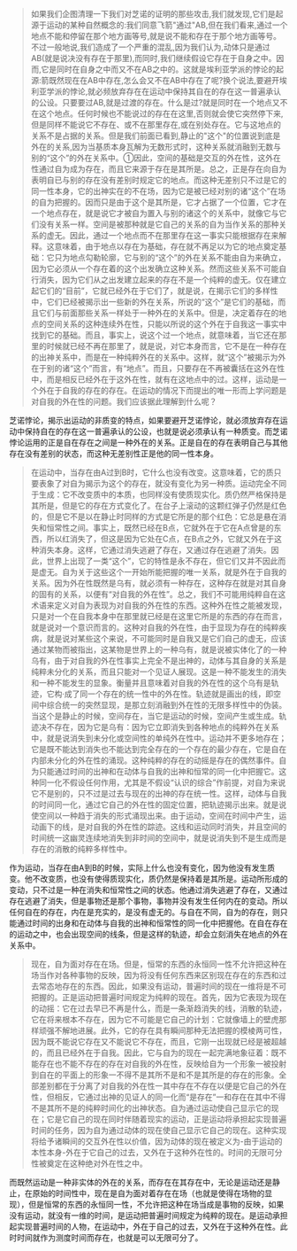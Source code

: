 <blockquote data-pid="lk_b7Fbk">如果我们企图清理一下我们对芝诺的证明的那些攻击,我们就发现,它们是起源于运动的某种自然概念的:我们同意飞箭"通过"AB,但在我们看来,通过一个地点不能和停留在那个地方画等号,就是说不能和存在于那个地方画等号。不过一般地说,我们造成了一个严重的混乱,因为我们认为,动体只是通过AB(就是说决没有存在于那里),而同时,我们继续假设它存在于自身之中。因而,它是同时在自身之中而又不在AB之中的。这就是埃利亚学派的悖论的起源:箭既然现在在AB中存在,怎么会又不在AB中存在了呢?换个说法,要避开埃利亚学派的悖论,就必频放弃存在在运动中保持其自在的存在这一普遍承认的公设。只要要过AB,就是过渡的存在。什么是过?就是同时在一个地点又不在这个地点。任何时候也不能说过的存在在这里,否则就会使它突然停下来,但是同样不能说它不存在、或不在那里存在,或在别处存在。它与这地点的关系不是占据的关系。但是我们前面已看到,静止的"这个"的位置说到底是外在的关系,因为当基质本身瓦解为无数形式时，这种关系就消融到无数与别的“这个”的外在关系中。①因此，空间的基础是交互的外在性，这外在性通过自为成为存在，而且它来源于存在是其所是。总之，正是存在向自为表明自已与别的存在没有差别时规定它的地点。而这种无差别只不过是它的同一性本身，它的出神实在的不在场，因为它是被已经对别的诸“这个”在场的自为把握的。因而只是由于这个是其所是，它才占据了一个位置，它才在一个地点存在，就是说它才被自为置入与别的诸这个的关系中，就像它与它们没有关系一样。空间是被那种就是它自己的关系的自为当作关系的那种关系的虚无。因此，通过一个地点而不在那里存在这一事实只能根据存在来解释。这意味着，由于地点以存在为基础，存在就不再足以为它的地点奠定基础：它只为地点勾勒轮廓，它与别的“这个”的外在关系不能由自为来确立，因为它必须从一个存在着的这个出发确立这种关系。然而这些关系不可能自行消失，因为它们从之出发建立起来的存在不是一个纯粹的虚无。仅在建立起它们的“目前”，它就已经外在于它们了，就是说，在揭示它们的多样性中，它们已经被揭示出一些新的外在关系，所说的“这个”是它们的基础，而且它们与前面那些关系一样处于一种外在的关系中。但是，决定着存在的地点的空间关系的这种连续外在性，只能以所说的这个外在于自我这一事实中找到它的基础。而且，事实上，说这个过一个地点，就意味着，当它还在那里的时候就已经不再在那里了，就是说，对它本身而言，它不是在一种存在的出神关系中，而是在一种纯粹外在的关系中。这样，就“这个”被揭示为外在于别的诸“这个”而言，有“地点”。而且，只要存在不再被囊括在这外在性中，而是相反已经外在于这外在性，就有在这地点中的过。这样，运动是一个外在于自我的存在的存在。在运动的情况下而提出的唯一形而上学问题是对自我的外在性的问题。我们应该据此理解到什么呢？</blockquote><p data-pid="5DXVRyY6">芝诺悖论，揭示出运动的非质变的特点，如果要避开芝诺悖论，就必须放弃存在运动中保持自在的存在这一普遍承认的公设，也就是说必须承认有一种质变。而芝诺悖论运用的正是自在存在之间是一种外在的关系。正是自在的存在表明自己与其他存在没有差别的状态，而这种无差别性正是他的同一性本身。</p><blockquote data-pid="pW3YkGfa">在运动中，当存在由A过到B时，它什么也没有改变。这意味着，它的质只要表象了对自为揭示为这个的存在，就没有变化为另一种质。运动完全不同于生成：它不改变质中的本质，也同样没有使质现实化。质仍然严格保持是其所是，但是它的存在方式变化了。在台子上滚动的这颗红弹子仍然是红色的，但是它不是以在静止时同样的方式是它所是的那个红色：它总是悬在消失和恒常性之间。事实上，既然已经在B点，它就外在于它在A点曾是的东西，所以红消失了，但这是因为它处在C点，在B点之外，它就又外在于这种消失本身。这样，它通过消失逃避了存在，又通过存在逃避了消失。因此，世界上出现了一类“这个”，它的特性是永不存在，但它们又并不因此而是虚无。自为关于这些这个一开始所能把握的唯一关系，就是外在于自我的关系。因为外在性既然是乌有，就必须有一种存在，这种存在就是对其自身的固有的关系，以便有“对自我的外在性”。总之，我们不可能用纯粹自在这术语来定义对自为表现为对自我的外在性的东西。这种外在性之能被发现，只是对一个在自我本身中在那里就已经是在这里它所是的东西的存在而言，就是说对一个意识而言的。这种对自我的外在性，由于显现为存在的纯粹疾病，就是说对某些这个来说，不可能同时是自我又是它们自己的虚无，应该通过某物而被指出，这某物是世界上的一种乌有，就是说被实体化了的一种乌有，由于对自我的外在性事实上完全不是出神的，动体与其自身的关系是纯粹未分化的关系，而且只能对一个见证人展现。这是一种不能发生的消失和一种不能发生的显象。衡量并且意味着对自我的外在性的这个乌有是轨迹，它构·成了同一个存在的统一性中的外在性。轨迹就是画出的线，即空间中综合统一的突然显现，是那立刻消融到外在性的无限多样性中的伪装。当这个是静止的时候，空间存在，当它是运动的时候，空间产生或生成。轨迹决不存在，因为它是乌有：因为它立即消失到各种地点的纯粹外在关系中，就是说消失到未分化或空间性的单纯外在性中。运动并不更多地存在；它是既不能达到消失也不能达到完全存在的一个存在的最少存在，它是自在内部未分化的外在性的涌现。这种纯粹的存在的动摇是存在的偶然事件。自为只能通过时间的出神和在动体与自我的出神和恒常的同一化中把握它。这种同一化不假设任何作用，尤其是不假设“认识的综合”作前提，对自为来说它不是别的，只不过是过去与现在的出神的存在统一性。这样，动体与自我的时间同一化，通过它自己的外在性的固定位置，把轨迹揭示出来。就是说使空间以一种趋于消失的形式涌现出来。由于运动，空间在时间中产生，运动画下的线，是对自我的外在性的踪迹。这线和运动同时消失，并且空间的时间统一这幽灵连续地消失到非时间的空间中，就是说消失到不是生成而是存在的消散的纯粹多样性中。</blockquote><p data-pid="S-c1Tm8U">作为运动，当存在由A到B的时候，实际上什么也没有变化，因为他没有发生质变。他不改变质，也没有使得质现实化，质仍然是保持着是其所是。运动所形成的变动，只不过是一种在消失和恒常性之间的状态。他通过消失逃避了存在，又通过存在逃避了消失，但是事物还是那个事物，事物并没有发生任何内在的变动。所以任何自在的存在，内在是充实的，是没有虚无的。与自在不同，自为的存在，则只能通过时间的出身和在动体与自我的出神和恒常性的同一化中把握他。在自在存在的运动之中，也会出现空间的线条，但是这样的轨迹，却会立刻消失在地点的外在关系中。</p><blockquote data-pid="dx-YRiXr">现在，自为面对存在在场。但是，恒常的东西的永恒同一性不允许把这种在场当作对各种事物的反映，因为将没有任何东西来区别现在存在的东西和过去常态地存在的东西。因此，如果没有运动，普遍时间的现在一维将是不可把握的。正是运动把普遍时间规定为纯粹的现在。首先，因为它表现为现在的动摇：它在过去早已不再是什么，而是一条渐趋消失的线，消散的轨迹，它在将来根本不存在，因为它不可能是它自己的计划：它就像墙上的壁虎那样顽强不解地进展。此外，它的存在具有瞬间那种无法把握的模棱两可性，因为既不能说它存在又不能说它不存在，而且，它刚一出现就已经是被超越的，而且已经外在于自我。因此，它与自为的现在一起完满地象征着：既不能存在也不能不存在的存在对自我的外在性，反映给自为一个形象一被投射到自在的平面上的形象一不得不是其所不是和不是其所是的存在的形象。全部差别都在于分离了对自我的外在性一其中存在不存在以便是它自己的外在性，但相反，它通过出神的见证人的同一化而“是存在”一和存在在其中不得不是其所不是的纯粹时间化的出神状态。自为通过运动使自己显示它的现在；它是它自己的现在同时伴随着现实的运动，正是运动将承担起实现普遍时间的任务，因为自为通过动体的现在使自己显示它自己的现在。这种实现将给予诸瞬间的交互外在性以价值，因为动体的现在被定义为-由于运动的本性本身-外在于它自己的过去，又外在于这种外在性的。时间的无限可分性被奠定在这种绝对外在性之中。</blockquote><p data-pid="i1QynLfu">而既然运动是一种非实体的外在的关系，而存在在其存在中，无论是运动还是静止，在原始的时间性中，现在是自为面对着存在在场（也就是使得在场物的显现），但是恒常的东西的永恒同一性，不允许把这种在场当成是事物的反映，如果没有运动，就没有一维的时间，是运动把普遍时间规定为纯粹的现在。是运动承担起实现普遍时间的人物，在运动中，外在于自己的过去，又外在于这种外在性。此时时间就作为测度时间而存在，也就是可以无限可分了。</p><p></p>